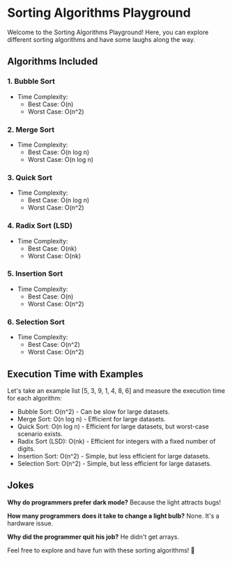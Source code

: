 # Sorting Algorithms Playground

Welcome to the Sorting Algorithms Playground! Here, you can explore different sorting algorithms and have some laughs along the way.

## Algorithms Included

### 1. Bubble Sort

- Time Complexity:
  - Best Case: O(n)
  - Worst Case: O(n^2)

### 2. Merge Sort

- Time Complexity:
  - Best Case: O(n log n)
  - Worst Case: O(n log n)

### 3. Quick Sort

- Time Complexity:
  - Best Case: O(n log n)
  - Worst Case: O(n^2)

### 4. Radix Sort (LSD)

- Time Complexity:
  - Best Case: O(nk)
  - Worst Case: O(nk)

### 5. Insertion Sort

- Time Complexity:
  - Best Case: O(n)
  - Worst Case: O(n^2)

### 6. Selection Sort

- Time Complexity:
  - Best Case: O(n^2)
  - Worst Case: O(n^2)

## Execution Time with Examples

Let's take an example list [5, 3, 9, 1, 4, 8, 6] and measure the execution time for each algorithm:

- Bubble Sort: O(n^2) - Can be slow for large datasets.
- Merge Sort: O(n log n) - Efficient for large datasets.
- Quick Sort: O(n log n) - Efficient for large datasets, but worst-case scenario exists.
- Radix Sort (LSD): O(nk) - Efficient for integers with a fixed number of digits.
- Insertion Sort: O(n^2) - Simple, but less efficient for large datasets.
- Selection Sort: O(n^2) - Simple, but less efficient for large datasets.

## Jokes

**Why do programmers prefer dark mode?**
Because the light attracts bugs!

**How many programmers does it take to change a light bulb?**
None. It's a hardware issue.

**Why did the programmer quit his job?**
He didn't get arrays.

Feel free to explore and have fun with these sorting algorithms! 🚀
